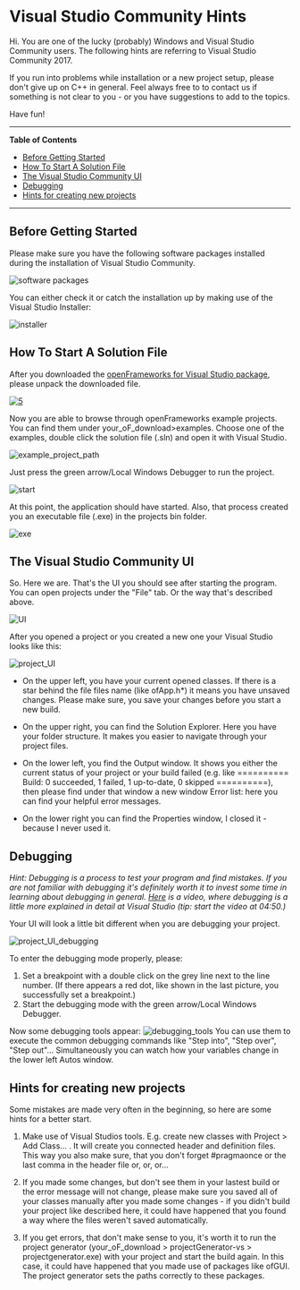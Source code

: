 # Visual Studio Community Hints

Hi. You are one of the lucky (probably) Windows and Visual Studio Community users. The following hints are referring to Visual Studio Community 2017.

If you run into problems while installation or a new project setup, please don't give up on C++ in general. Feel always free to to contact us if something is not clear to you - or you have suggestions to add to the topics.

Have fun!

---

**Table of Contents**
- [Before Getting Started](#Before-Getting-Starte)
- [How To Start A Solution File](#How-To-Start-A-Solution-File)
- [The Visual Studio Community UI](#The-Visual-Studio-Community-UI)
- [Debugging](#Debugging)
- [Hints for creating new projects](#Hints-for-creating-new-projects)

---

## Before Getting Started

Please make sure you have the following software packages installed during the installation of Visual Studio Community. 

![software packages](assets/visual_studio_community_hints/UI/2.png)

You can either check it or catch the installation up by making use of the Visual Studio Installer:

![installer](assets/visual_studio_community_hints/UI/3.png)

## How To Start A Solution File

After you downloaded the  [openFrameworks for Visual Studio package](https://openframeworks.cc/download/), please unpack the downloaded file. 

[![5](https://user-images.githubusercontent.com/22836416/78533377-26c8ca80-77e9-11ea-9241-f7cb4a90b7b7.png)](https://openframeworks.cc/download/)

Now you are able to browse through openFrameworks example projects. You can find them under your_oF_download>examples. Choose one of the examples, double click the solution file (.sln) and open it with Visual Studio.

![example_project_path](assets/visual_studio_community_hints/UI/4.png)

Just press the green arrow/Local Windows Debugger to run the project.

![start](assets/visual_studio_community_hints/UI/6.png)

At this point, the application should have started. Also, that process created you an executable file (.exe) in the projects bin folder. 

![exe](assets/visual_studio_community_hints/UI/7.png)


## The Visual Studio Community UI

So. Here we are. That's the UI you should see after starting the program. You can open projects under the "File" tab. Or the way that's described above. 

![UI](assets/visual_studio_community_hints/UI/1.png)

After you opened a project or you created a new one your Visual Studio looks like this:

![project_UI](assets/visual_studio_community_hints/UI/8.png)

- On the upper left, you have your current opened classes. If there is a star behind the file files name (like ofApp.h*) it means you have unsaved changes. Please make sure, you save your changes before you start a new build. 

- On the upper right, you can find the Solution Explorer. Here you have your folder structure. It makes you easier to navigate through your project files.

- On the lower left, you find the Output window.  It shows you either the current status of your project or your build failed (e.g. like ========== Build: 0 succeeded, 1 failed, 1 up-to-date, 0 skipped ==========), then please find under that window a new window Error list: here you can find your helpful error messages.

- On the lower right you can find the Properties window, I closed it - because I never used it. 

## Debugging

_Hint: Debugging is a process to test your program and find mistakes. If you are not familiar with debugging it's definitely worth it to invest some time in learning about debugging in general. [Here](https://youtu.be/0ebzPwixrJA?t=289) is a video, where debugging is a little more explained in detail at Visual Studio (tip: start the video at 04:50.)_

Your UI will look a little bit different when you are debugging your project. 

![project_UI_debugging](assets/visual_studio_community_hints/UI/9.png)

To enter the debugging mode properly, please:

1. Set a breakpoint with a double click on the grey line next to the line number. (If there appears a red dot, like shown in the last picture, you successfully set a breakpoint.)
2. Start the debugging mode with the green arrow/Local Windows Debugger. 

Now some debugging tools appear: 
![debugging_tools](assets/visual_studio_community_hints/UI/10.png)
You can use them to execute the common debugging commands like "Step into", "Step over", "Step out"...
Simultaneously you can watch how your variables change in the lower left Autos window. 

## Hints for creating new projects

Some mistakes are made very often in the beginning, so here are some hints for a better start.

1. Make use of Visual Studios tools. E.g. create new classes with Project > Add Class... . It will create you connected header and definition files. This way you also make sure, that you don't forget #pragmaonce or the last comma in the header file or, or, or...

2. If you made some changes, but don't see them in your lastest build or the error message will not change, please make sure you saved all of your classes manually after you made some changes - if you didn't build your project like described here, it could have happened that you found a way where the files weren't saved automatically. 

3. If you get errors, that don't make sense to you, it's worth it to run the project generator (your_oF_download > projectGenerator-vs > projectgenerator.exe) with your project and start the build again. In this case, it could have happened that you made use of packages like ofGUI. The project generator sets the paths correctly to these packages. 